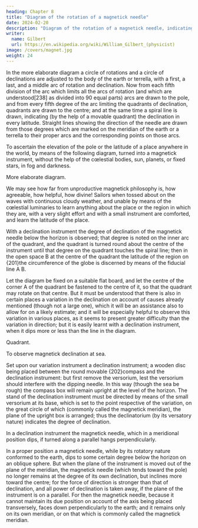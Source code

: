 ```yaml
---
heading: Chapter 8
title: "Diagram of the rotation of a magnetick needle"
date: 2024-02-20
description: "Diagram of the rotation of a magnetick needle, indicating magnetical declination in all latitudes, and from the rotation and declination, the latitude itself"
writer:
  name: Gilbert
  url: https://en.wikipedia.org/wiki/William_Gilbert_(physicist)
image: /covers/magnet.jpg
weight: 24
---
```



In the more elaborate diagram a circle of rotations and a circle of declinations are adjusted to the body of the earth or terrella, with a first, a last, and a middle arc of rotation and declination. Now from each fifth division of the arc which limits all the arcs of rotation (and which are understood[238] as divided into 90 equal parts) arcs are drawn to the pole, and from every fifth degree of the arc limiting the quadrants of declination, quadrants are drawn to the centre; and at the same time a spiral line is drawn, indicating (by the help of a movable quadrant) the declination in every latitude. Straight lines showing the direction of the needle are drawn from those degrees which are marked on the meridian of the earth or a terrella to their proper arcs and the corresponding points on those arcs.

To ascertain the elevation of the pole or the latitude of a place anywhere
in the world, by means of the following diagram, turned into
a magnetick instrument, without the help of the cœlestial
bodies, sun, planets, or fixed stars, in fog
and darkness.

More elaborate diagram.

We may see how far from unproductive magnetick philosophy is, how agreeable, how helpful, how divine! Sailors when tossed about on the waves with continuous cloudy weather, and unable by means of the cœlestial luminaries to learn anything about the place or the region in which they are, with a very slight effort and with a small instrument are comforted, and learn the latitude of the place. 

With a declination instrument the degree of declination of the magnetick needle below the horizon is observed; that degree is noted on the inner arc of the quadrant, and the quadrant is turned round about the centre of the instrument until that degree on the quadrant touches the spiral line; then in the open space B at the centre of the quadrant the latitude of the region on {201}the circumference of the globe is discerned by means of the fiducial line A B. 

Let the diagram be fixed on a suitable flat board, and let the centre of the corner A of the quadrant be fastened to the centre of it, so that the quadrant may rotate on that centre. But it must be understood that there is also in certain places a variation in the declination on account of causes already mentioned (though not a large one), which it will be an assistance also to allow for on a likely estimate; and it will be especially helpful to observe this variation in various places, as it seems to present greater difficulty than the variation in direction; but it is easily learnt with a declination instrument, when it dips more or less than the line in the diagram.


Quadrant.

To observe magnetick declination at sea.

Set upon our variation instrument a declination instrument; a wooden disc being placed between the round movable {202}compass and the declination instrument: but first remove the versorium, lest the versorium should interfere with the dipping needle. In this way (though the sea be rough) the compass box will remain upright at the level of the horizon. The stand of the declination instrument must be directed by means of the small versorium at its base, which is set to the point respective of the variation, on the great circle of which (commonly called the magnetick meridian), the plane of the upright box is arranged; thus the declinatorium (by its versatory nature) indicates the degree of declination.

In a declination instrument the magnetick needle, which
in a meridional position dips, if turned
along a parallel hangs perpendicularly.

In a proper position a magnetick needle, while by its rotatory nature conformed to the earth, dips to some certain degree below the horizon on an oblique sphere. But when the plane of the instrument is moved out of the plane of the meridian, the magnetick needle (which tends toward the pole) no longer remains at the degree of its own declination, but inclines more toward the centre; for the force of direction is stronger than that of declination, and all power of declination is taken away, if the plane of the instrument is on a parallel. For then the magnetick needle, because it cannot maintain its due position on account of the axis being placed transversely, faces down perpendicularly to the earth; and it remains only on its own meridian, or on that which is commonly called the magnetick meridian.

